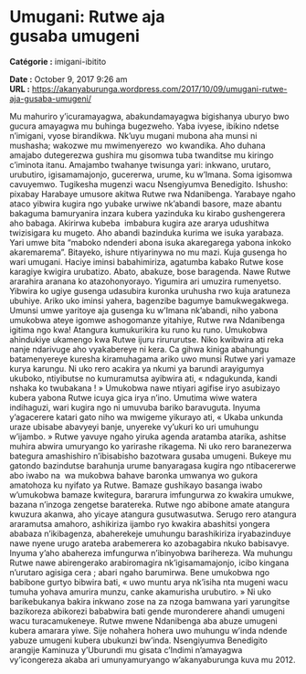 # Umugani: Rutwe aja gusaba umugeni

**Catégorie :** imigani-ibitito

**Date :** October 9, 2017 9:26 am  
**URL :** https://akanyaburunga.wordpress.com/2017/10/09/umugani-rutwe-aja-gusaba-umugeni/

Mu mahuriro y’icuramayagwa, abakundamayagwa bigishanya uburyo bwo gucura amayagwa mu buhinga bugezweho. Yaba ivyese, ibikino ndetse n’imigani, vyose birandikwa. Nk’uyu mugani mubona aha munsi ni mushasha; wakozwe mu mwimenyerezo  wo kwandika. Aho duhana amajabo dutegerezwa gushira mu gisomwa tuba twanditse mu kiringo c’iminota itanu. Amajambo twahanye twisunga yari: inkwano, urutaro, urubutiro, igisamamajonjo, gucererwa, urume, ku w’Imana. Soma igisomwa cavuyemwo. Tugikesha mugenzi wacu Nsengiyumva Benedigito.
Ishusho: pixabay
Harabaye umusore akitwa Rutwe rwa Ndanibenga. Yarabaye ngaho ataco yibwira kugira ngo yubake urwiwe nk’abandi basore, maze abantu bakaguma bamuryanira inzara kubera yazinduka ku kirabo gushengerera aho babaga. Akirirwa kubeba  imbabura kugira aze ararya udushitwa twizisigara ku mugeto. Aho abandi bazinduka kurima we isuka yarabaza. Yari umwe bita “maboko ndenderi abona isuka akaregarega yabona inkoko akaremarema”. Bitayeko, ishure ntiyarinywa no mu mazi. Kuja gusenga ho wari umugani.
Haciye iminsi babahimiriza, agatumba kabako Rutwe kose karagiye kwigira urubatizo. Abato, abakuze, bose baragenda. Nawe Rutwe ararahira aranana ko atazohonyorayo. Yigumira ari umuzira rumenyetso. Yibwira ko ugiye gusenga udasubira kuronka uruhusha rwo kuja aratuneza ubuhiye. Ariko uko iminsi yahera, bagenzibe bagumye bamukwegakwega.
Umunsi umwe yaritoye aja gusenga ku w’Imana nk’abandi, niho yabona umukobwa ateye igomwe ashogomanze yitahiye, Rutwe rwa Ndanibenga igitima ngo kwa! Atangura kumukurikira ku runo ku runo. Umukobwa ahindukiye ukamengo kwa Rutwe ijuru rirururutse. Niko kwibwira ati reka nanje ndarivuge aho vyakabereye ni kera. Ca gihwa kiniga abahungu batamenyereye kuresha kiramuhagama ariko uwo munsi Rutwe yari yamaze kurya karungu. Ni uko rero acakira ya nkumi ya barundi arayigumya ukuboko, ntiyibutse no kumuramutsa ayibwira ati, « ndagukunda, kandi nshaka ko twubakana ! » Umukobwa nawe ntiyari agifise iryo asubizayo kubera yabona Rutwe icuya gica irya n’ino. Umutima wiwe watera indihaguzi, wari kugira ngo ni umuvuba bariko baravuguta. Inyuma y’agacerere katari gato niho wa mwigeme yikurayo ati, « Ukaba unkunda uraze ubisabe abavyeyi banje, unyereke vy’ukuri ko uri umuhungu w’ijambo. »
Rutwe yavuye ngaho yiruka agenda aratamba atarika, ashitse muhira abwira umuryango ko yarirashe rikagema. Ni uko rero baranezerwa bategura amashishiro n’ibisabisho bazotwara gusaba umugeni. Bukeye mu gatondo bazindutse barahunja urume banyaragasa kugira ngo ntibacererwe abo iwabo na  wa mukobwa bahave baronka umwanya wo gukora amatohoza ku nyifato ya Rutwe.
Bamaze gushikayo basanga iwabo w’umukobwa bamaze kwitegura, bararura imfungurwa zo kwakira umukwe, bazana n’inzoga zengetse baratereka. Rutwe ngo abibone amate atangura kwuzura akanwa, aho yicaye atangura gusutwasutwa. Serugo rero atangura araramutsa amahoro, ashikiriza ijambo ryo kwakira abashitsi yongera ababaza n’ikibagenza, abaherekeje umuhungu barashikiriza iryabazinduye nawe nyene urugo arateba arabemerera ko azobagabira nkuko babisavye. Inyuma y’aho abahereza imfungurwa n’ibinyobwa barihereza. Wa muhungu Rutwe nawe abirengerako arabiromagira nk’igisamamajonjo, icibo kingana n’urutaro agisiga cera ; abari ngaho barumirwa. Bene umukobwa ngo babibone gurtyo bibwira bati, « uwo muntu arya nk’isiha nta mugeni wacu tumuha yohava amurira munzu, canke akamurisha urubutiro. »
Ni uko barikebukanya bakira inkwano zose na za nzoga bamwana yari yarungitse bazikoreza abikorezi bababwira bati gende muronderere ahandi umugeni wacu turacamukeneye. Rutwe mwene Ndanibenga aba abuze umugeni kubera amarara yiwe.
Sije nohahera hohera uwo muhungu w’inda ndende yabuze umugeni kubera ubukunzi bw’inda.
Nsengiyumva Benedigito arangije Kaminuza y’Uburundi mu gisata c’Indimi n’amayagwa vy’icongereza akaba ari umunyamuryango w’akanyaburunga kuva mu 2012.
